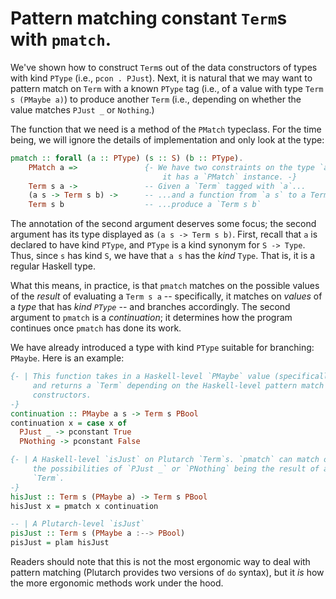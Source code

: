 # Pattern matching constant `Term`s with `pmatch`.

We've shown how to construct `Term`s out of the data constructors of types with kind `PType` (i.e., `pcon . PJust`). Next, it is natural that we may want to pattern match on `Term` with a known `PType` tag (i.e., of a value with type `Term s (PMaybe a)`) to produce another `Term` (i.e., depending on whether the value matches `PJust _` or `Nothing`.)

The function that we need is a method of the `PMatch` typeclass. For the time being, we will ignore the details of implementation and only look at the type:

```hs
pmatch :: forall (a :: PType) (s :: S) (b :: PType).
    PMatch a =>               {- We have two constraints on the type `a`:
                                  it has a `PMatch` instance. -}
    Term s a ->               -- Given a `Term` tagged with `a`...
    (a s -> Term s b) ->      -- ...and a function from `a s` to a Term s b`...
    Term s b                  -- ...produce a `Term s b`
```

The annotation of the second argument deserves some focus; the second argument has its type displayed as `(a s -> Term s b)`. First, recall that `a` is declared to have kind `PType`, and `PType` is a kind synonym for `S -> Type`. Thus, since `s` has kind `S`, we have that `a s` has the _kind_ `Type`. That is, it is a regular Haskell type.

What this means, in practice, is that `pmatch` matches on the possible values of the _result_ of evaluating a `Term s a` -- specifically, it matches on _values_ of a _type_ that has _kind `PType`_ -- and branches accordingly. The second argument to `pmatch` is a _continuation_; it determines how the program continues once `pmatch` has done its work.

We have already introduced a type with kind `PType` suitable for branching: `PMaybe`. Here is an example:

```hs
{- | This function takes in a Haskell-level `PMaybe` value (specifically, _not_ a `Term`)
     and returns a `Term` depending on the Haskell-level pattern match on `PMaybe`s data
     constructors.
-}
continuation :: PMaybe a s -> Term s PBool
continuation x = case x of
  PJust _ -> pconstant True
  PNothing -> pconstant False

{- | A Haskell-level `isJust` on Plutarch `Term`s. `pmatch` can match on
     the possibilities of `PJust _` or `PNothing` being the result of an evaluated
     `Term`.
-}
hisJust :: Term s (PMaybe a) -> Term s PBool
hisJust x = pmatch x continuation

-- | A Plutarch-level `isJust`
pisJust :: Term s (PMaybe a :--> PBool)
pisJust = plam hisJust
```

Readers should note that this is not the most ergonomic way to deal with pattern matching (Plutarch provides two versions of `do` syntax), but it _is_ how the more ergonomic methods work under the hood.
